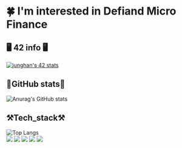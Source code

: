 # 🍀 I'm interested in Defiand Micro Finance #

## 🖥 42  info 🖥 ##

[![junghan's 42 stats](https://badge42.herokuapp.com/api/stats/junghan?privacyEmail=false)](https://github.com/jungmyeong96)


## 🔬GitHub stats🔬 ##


![Anurag's GitHub stats](https://github-readme-stats.vercel.app/api?username=jungmyeong96&show_icons=true&theme=tokyonight)


 ## ⚒Tech_stack⚒ ##
![Top Langs](https://github-readme-stats.vercel.app/api/top-langs/?username=YunDongHwan&layout=compact) </br>
<img src="https://img.shields.io/badge/Seoul-000000?style=flat-square&logo=42&logoColor=white"/> <img src="https://img.shields.io/badge/C_LANG-A8B9CC?style=flat-square&logo=c&logoColor=white"/> 
<img src="https://img.shields.io/badge/C++-00599C?style=flat-square&logo=C%2B%2B&logoColor=white"/> <img src="https://img.shields.io/badge/Python-3776AB?style=flat-square&logo=Python&logoColor=yellow"/> <img src="https://img.shields.io/badge/Slack-503600?style=flat-square&logo=slack&logoColor=blue"/>

 
<!--
**jungmyeong96/jungmyeong96** is a ✨ _special_ ✨ repository because its `README.md` (this file) appears on your GitHub profile.



Here are some ideas to get you started:

- 🔭 I’m currently working on ...
- 🌱 I’m currently learning ...
- 👯 I’m looking to collaborate on ...
- 🤔 I’m looking for help with ...
- 💬 Ask me about ...
- 📫 How to reach me: ...
- 😄 Pronouns: ...
- ⚡ Fun fact: ...
-->
